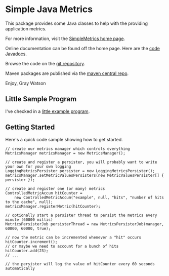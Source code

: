 Simple Java Metrics
===================

This package provides some Java classes to help with the providing application metrics.

For more information, visit the [SimpleMetrics home page](http://256stuff.com/sources/simplemetrics/).	

Online documentation can be found off the home page.  Here are the [code Javadocs](http://256stuff.com/sources/simplemetrics/javadoc/simplemetrics/).

Browse the code on the [git repository](https://github.com/j256/simplemetrics).	

Maven packages are published via the [maven central repo](http://repo1.maven.org/maven2/com/j256/simplemetrics/simplemetrics/).	

Enjoy,
Gray Watson

## Little Sample Program

I've checked in a [little example program](http://256stuff.com/sources/simplemetrics/docs/example-simple).

## Getting Started

Here's a quick code sample showing how to get started.

	// create our metrics manager which controls everything
	MetricsManager metricsManager = new MetricsManager();

	// create and register a persister, you will probably want to write your own for your own logging
	LoggingMetricsPersister persister = new LoggingMetricsPersister();
	metricsManager.setMetricValuesPersisters(new MetricValuesPersister[] { persister });

	// create and register one (or many) metrics
	ControlledMetricAccum hitCounter =
		new ControlledMetricAccum("example", null, "hits", "number of hits to the cache", null);
	metricsManager.registerMetric(hitCounter);

	// optionally start a persister thread to persist the metrics every minute (60000 millis)
	MetricsPersisterJob persisterThread = new MetricsPersisterJob(manager, 60000, 60000, true);

	// now the metric can be incremented whenever a "hit" occurs
	hitCounter.increment();
	// or maybe we need to account for a bunch of hits
	hitCounter.add(23);
	// ...
	
	// the persister will log the value of hitCounter every 60 seconds automatically
